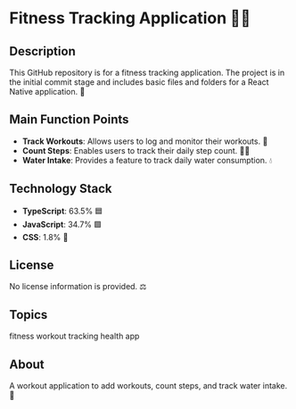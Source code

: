 # Fitness Tracking Application 🏋️‍♂️

## Description
This GitHub repository is for a fitness tracking application. The project is in the initial commit stage and includes basic files and folders for a React Native application. 📱

## Main Function Points
- **Track Workouts**: Allows users to log and monitor their workouts. 📝
- **Count Steps**: Enables users to track their daily step count. 🚶‍♂️
- **Water Intake**: Provides a feature to track daily water consumption. 💧

## Technology Stack
- **TypeScript**: 63.5% 🟦
- **JavaScript**: 34.7% 🟩
- **CSS**: 1.8% 🎨

## License
No license information is provided. ⚖️

## Topics
fitness workout tracking health app

## About
A workout application to add workouts, count steps, and track water intake. 💪
